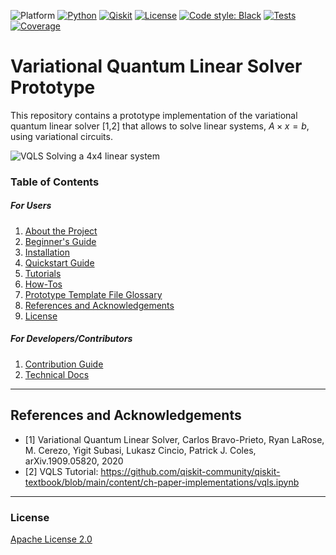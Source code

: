 ![Platform](https://img.shields.io/badge/platform-Linux-blue)
[![Python](https://img.shields.io/badge/Python-3.8-informational)](https://www.python.org/)
[![Qiskit](https://img.shields.io/badge/Qiskit-%E2%89%A5%200.44.2-6133BD)](https://github.com/Qiskit/qiskit)
[![License](https://img.shields.io/github/license/quantumapplicationlab/vqls-prototype?label=License)](https://github.com/quantumapplicationlab/vqls-prototype/blob/main/LICENSE.txt)
[![Code style: Black](https://img.shields.io/badge/Code%20style-Black-000.svg)](https://github.com/psf/black)
[![Tests](https://github.com/quantumapplicationlab/vqls-prototype/actions/workflows/coverage.yml/badge.svg)](https://github.com/quantumapplicationlab/vqls-prototype/actions/workflows/coverage.yml)
[![Coverage](https://coveralls.io/repos/github/quantumapplicationlab/vqls-prototype/badge.svg?branch=main)](https://coveralls.io/github/quantumapplicationlab/vqls-prototype?branch=main)

# Variational Quantum Linear Solver Prototype

This repository contains a prototype implementation of the variational quantum linear solver [1,2] that allows to solve linear systems, $A\times x = b$, using variational circuits. 

![VQLS Solving a 4x4 linear system](./docs/sol.gif)
### Table of Contents

##### For Users

1.  [About the Project](docs/project_overview.md)
2.  [Beginner's Guide](docs/beginners_guide.md)
3.  [Installation](INSTALL.md)
4.  [Quickstart Guide](docs/quickstart_guide.md)
5.  [Tutorials](docs/tutorials/README.md)
6.  [How-Tos](docs/how_tos/README.md)
7.  [Prototype Template File Glossary](docs/file-map-and-description.md)
8.  [References and Acknowledgements](#references-and-acknowledgements)
9.  [License](#license)

##### For Developers/Contributors

1. [Contribution Guide](CONTRIBUTING.md)
2. [Technical Docs](docs/technical_docs.md)


----------------------------------------------------------------------------------------------------

## References and Acknowledgements
* [1] Variational Quantum Linear Solver, Carlos Bravo-Prieto, Ryan LaRose, M. Cerezo, Yigit Subasi, Lukasz Cincio, Patrick J. Coles, arXiv.1909.05820, 2020
* [2] VQLS Tutorial: https://github.com/qiskit-community/qiskit-textbook/blob/main/content/ch-paper-implementations/vqls.ipynb

----------------------------------------------------------------------------------------------------

### License
[Apache License 2.0](LICENSE.txt)
